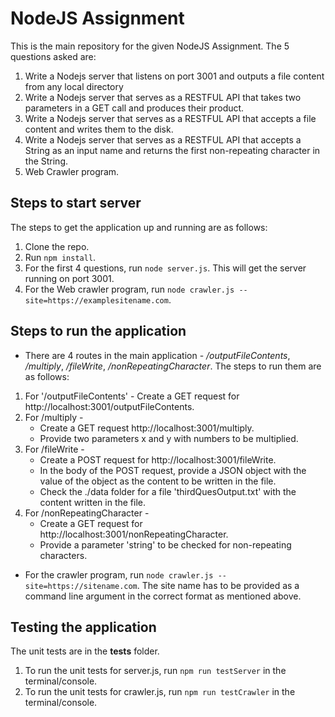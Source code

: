 # NodeJS Assignment

This is the main repository for the given NodeJS Assignment. The 5 questions asked are:

1. Write a Nodejs server that listens on port 3001 and outputs a file content from any local directory
2. Write a Nodejs server that serves as a RESTFUL API that takes two parameters in a GET call and produces their product.
3. Write a Nodejs server that serves as a RESTFUL  API that accepts a file content and writes them to the disk.
4. Write a Nodejs server that serves as a RESTFUL  API that accepts a String as an input name and returns the first non-repeating character in the String.
5. Web Crawler program.

## Steps to start server

The steps to get the application up and running are as follows:

1. Clone the repo.
2. Run `npm install`.
3. For the first 4 questions, run `node server.js`. This will get the server running on port 3001.
4. For the Web crawler program, run `node crawler.js --site=https://examplesitename.com`.

## Steps to run the application

* There are 4 routes in the main application - */outputFileContents*, */multiply*, */fileWrite*, */nonRepeatingCharacter*. The steps to run them are as follows:

1. For '/outputFileContents' - Create a GET request for http://localhost:3001/outputFileContents.
2. For /multiply -
    * Create a GET request http://localhost:3001/multiply.
    * Provide two parameters x and y with numbers to be multiplied.
3. For /fileWrite -
    * Create a POST request for http://localhost:3001/fileWrite.
    * In the body of the POST request, provide a JSON object with the
        value of the object as the content to be written in the file.
    * Check the ./data folder for a file 'thirdQuesOutput.txt' with the
        content written in the file.
4. For  /nonRepeatingCharacter -
    * Create a GET request for http://localhost:3001/nonRepeatingCharacter.
    * Provide a parameter 'string' to be checked for non-repeating
        characters.

* For the crawler program, run `node crawler.js --site=https://sitename.com`. The site name has to be provided as a command line argument in the correct format as mentioned above.

## Testing the application

The unit tests are in the **tests** folder.

1. To run the unit tests for server.js, run `npm run testServer` in the terminal/console.
2. To run the unit tests for crawler.js, run `npm run testCrawler` in the terminal/console.